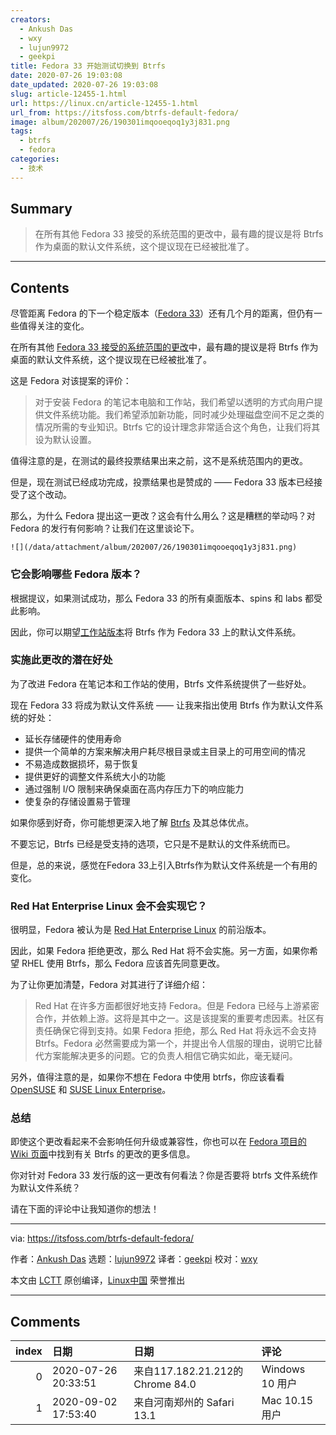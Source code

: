 ```yaml
---
creators:
  - Ankush Das
  - wxy
  - lujun9972
  - geekpi
title: Fedora 33 开始测试切换到 Btrfs
date: 2020-07-26 19:03:08
date_updated: 2020-07-26 19:03:08
slug: article-12455-1.html
url: https://linux.cn/article-12455-1.html
url_from: https://itsfoss.com/btrfs-default-fedora/
image: album/202007/26/190301imqooeqoq1y3j831.png
tags:
  - btrfs
  - fedora
categories:
  - 技术
---
```


## Summary

> 在所有其他 Fedora 33 接受的系统范围的更改中，最有趣的提议是将 Btrfs 作为桌面的默认文件系统，这个提议现在已经被批准了。

***

<!-- more -->

## Contents

尽管距离 Fedora 的下一个稳定版本（[Fedora 33](https://fedoraproject.org/wiki/Releases/33/ChangeSet)）还有几个月的距离，但仍有一些值得关注的变化。

在所有其他 [Fedora 33 接受的系统范围的更改](https://fedoraproject.org/wiki/Releases/33/ChangeSet)中，最有趣的提议是将 Btrfs 作为桌面的默认文件系统，这个提议现在已经被批准了。

这是 Fedora 对该提案的评价：

> 
> 对于安装 Fedora 的笔记本电脑和工作站，我们希望以透明的方式向用户提供文件系统功能。我们希望添加新功能，同时减少处理磁盘空间不足之类的情况所需的专业知识。Btrfs 它的设计理念非常适合这个角色，让我们将其设为默认设置。
> 
> 
> 

值得注意的是，在测试的最终投票结果出来之前，这不是系统范围内的更改。

但是，现在测试已经成功完成，投票结果也是赞成的 —— Fedora 33 版本已经接受了这个改动。

那么，为什么 Fedora 提出这一更改？这会有什么用么？这是糟糕的举动吗？对 Fedora 的发行有何影响？让我们在这里谈论下。

`![](/data/attachment/album/202007/26/190301imqooeqoq1y3j831.png)`

### 它会影响哪些 Fedora 版本？

根据提议，如果测试成功，那么 Fedora 33 的所有桌面版本、spins 和 labs 都受此影响。

因此，你可以期望[工作站版本](https://getfedora.org/en/workstation/)将 Btrfs 作为 Fedora 33 上的默认文件系统。

### 实施此更改的潜在好处

为了改进 Fedora 在笔记本和工作站的使用，Btrfs 文件系统提供了一些好处。

现在 Fedora 33 将成为默认文件系统 —— 让我来指出使用 Btrfs 作为默认文件系统的好处：

* 延长存储硬件的使用寿命
* 提供一个简单的方案来解决用户耗尽根目录或主目录上的可用空间的情况
* 不易造成数据损坏，易于恢复
* 提供更好的调整文件系统大小的功能
* 通过强制 I/O 限制来确保桌面在高内存压力下的响应能力
* 使复杂的存储设置易于管理

如果你感到好奇，你可能想更深入地了解 [Btrfs](https://en.wikipedia.org/wiki/Btrfs) 及其总体优点。

不要忘记，Btrfs 已经是受支持的选项，它只是不是默认的文件系统而已。

但是，总的来说，感觉在Fedora 33上引入Btrfs作为默认文件系统是一个有用的变化。

### Red Hat Enterprise Linux 会不会实现它？

很明显，Fedora 被认为是 [Red Hat Enterprise Linux](https://www.redhat.com/en/technologies/linux-platforms/enterprise-linux) 的前沿版本。

因此，如果 Fedora 拒绝更改，那么 Red Hat 将不会实施。另一方面，如果你希望 RHEL 使用 Btrfs，那么 Fedora 应该首先同意更改。

为了让你更加清楚，Fedora 对其进行了详细介绍：

> 
> Red Hat 在许多方面都很好地支持 Fedora。但是 Fedora 已经与上游紧密合作，并依赖上游。这将是其中之一。这是该提案的重要考虑因素。社区有责任确保它得到支持。如果 Fedora 拒绝，那么 Red Hat 将永远不会支持 Btrfs。Fedora 必然需要成为第一个，并提出令人信服的理由，说明它比替代方案能解决更多的问题。它的负责人相信它确实如此，毫无疑问。
> 
> 
> 

另外，值得注意的是，如果你不想在 Fedora 中使用 btrfs，你应该看看 [OpenSUSE](https://www.opensuse.org) 和 [SUSE Linux Enterprise](https://www.suse.com)。

### 总结

即使这个更改看起来不会影响任何升级或兼容性，你也可以在 [Fedora 项目的 Wiki 页面](https://fedoraproject.org/wiki/Changes/BtrfsByDefault)中找到有关 Btrfs 的更改的更多信息。

你对针对 Fedora 33 发行版的这一更改有何看法？你是否要将 btrfs 文件系统作为默认文件系统？

请在下面的评论中让我知道你的想法！

---

via: <https://itsfoss.com/btrfs-default-fedora/>

作者：[Ankush Das](https://itsfoss.com/author/ankush/) 选题：[lujun9972](https://github.com/lujun9972) 译者：[geekpi](https://github.com/geekpi) 校对：[wxy](https://github.com/wxy)

本文由 [LCTT](https://github.com/LCTT/TranslateProject) 原创编译，[Linux中国](https://linux.cn/) 荣誉推出

***

## Comments

|   index | 日期                | 日期                                             | 评论                        |
|--------:|:--------------------|:-------------------------------------------------|:----------------------------|
|       0 | 2020-07-26 20:33:51 | 来自117.182.21.212的 Chrome 84.0|Windows 10 用户 | 以前都把Btrfs称为吹牛B格式  |
|       1 | 2020-09-02 17:53:40 | 来自河南郑州的 Safari 13.1|Mac 10.15 用户        | opensuse一直默认btrfs格式。 |

